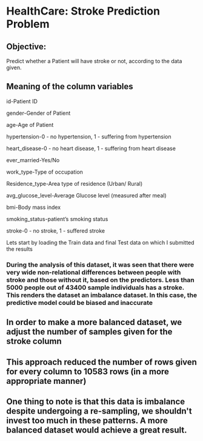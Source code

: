 # HealthCare: Stroke Prediction Problem


## Objective:
Predict whether a Patient will have stroke or not, according to the data given.

## Meaning of the column variables

id-Patient ID

gender-Gender of Patient

age-Age of Patient

hypertension-0 - no hypertension, 1 - suffering from hypertension

heart_disease-0 - no heart disease, 1 - suffering from heart disease

ever_married-Yes/No

work_type-Type of occupation

Residence_type-Area type of residence (Urban/ Rural)

avg_glucose_level-Average Glucose level (measured after meal)

bmi-Body mass index

smoking_status-patient’s smoking status

stroke-0 - no stroke, 1 - suffered stroke

Lets start by loading the Train data and final Test data on which I submitted the results

### During the analysis of this dataset, it was seen that there were very wide non-relational differences between people with stroke and those without it, based on the predictors. Less than 5000 people out of 43400 sample individuals has a stroke. This renders the dataset an imbalance dataset. In this case, the predictive model could be biased and inaccurate

## In order to make a more balanced dataset, we adjust the number of samples given for the stroke column

## This approach reduced the number of rows given for every column to 10583 rows (in a more appropriate manner)

## One thing to note is that this data is imbalance despite undergoing a re-sampling, we shouldn't invest too much in these patterns. A more balanced dataset would achieve a great result.